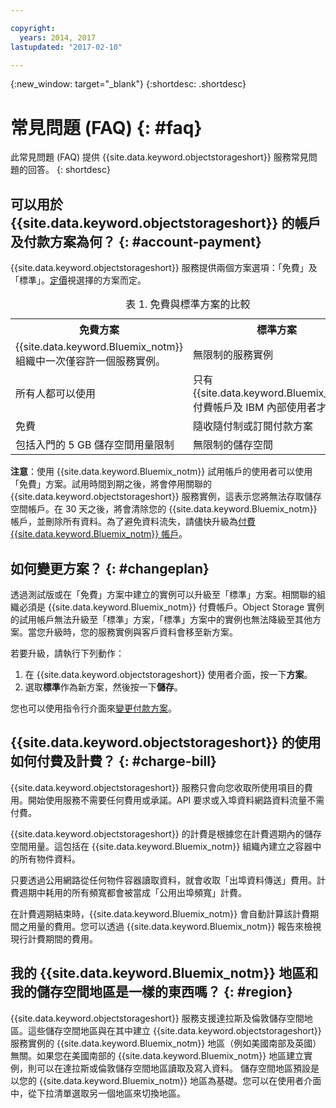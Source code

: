 ```yaml
---

copyright:
  years: 2014, 2017
lastupdated: "2017-02-10"

---
```

{:new_window: target="_blank"}
{:shortdesc: .shortdesc}

# 常見問題 (FAQ) {: #faq}

此常見問題 (FAQ) 提供 {{site.data.keyword.objectstorageshort}} 服務常見問題的回答。
{: shortdesc}


## 可以用於 {{site.data.keyword.objectstorageshort}} 的帳戶及付款方案為何？ {: #account-payment}

{{site.data.keyword.objectstorageshort}} 服務提供兩個方案選項：「免費」及「標準」。[定價](https://www.ibm.com/cloud-computing/bluemix/pricing/)視選擇的方案而定。

<table>
<caption> 表 1. 免費與標準方案的比較</caption>
  <tr>
    <th> 免費方案</th>
    <th> 標準方案</th>
  </tr>
  <tr>
    <td> {{site.data.keyword.Bluemix_notm}} 組織中一次僅容許一個服務實例。</td>
    <td> 無限制的服務實例</td>
  </tr>
  <tr>
    <td> 所有人都可以使用</td>
    <td> 只有 {{site.data.keyword.Bluemix_notm}} 付費帳戶及 IBM 內部使用者才能使用</td>
  </tr>
  <tr>
    <td> 免費</td>
    <td> 隨收隨付制或訂閱付款方案</td>
  </tr>
  <tr>
    <td> 包括入門的 5 GB 儲存空間用量限制</td>
    <td> 無限制的儲存空間</td>
  </tr>
</table>

**注意**：使用 {{site.data.keyword.Bluemix_notm}} 試用帳戶的使用者可以使用「免費」方案。試用時間到期之後，將會停用關聯的 {{site.data.keyword.objectstorageshort}} 服務實例，這表示您將無法存取儲存空間帳戶。在 30 天之後，將會清除您的 {{site.data.keyword.Bluemix_notm}} 帳戶，並刪除所有資料。為了避免資料流失，請儘快升級為[付費 {{site.data.keyword.Bluemix_notm}} 帳戶](/docs/admin/account.html)。

## 如何變更方案？ {: #changeplan}  
透過測試版或在「免費」方案中建立的實例可以升級至「標準」方案。相關聯的組織必須是 {{site.data.keyword.Bluemix_notm}} 付費帳戶。Object Storage 實例的試用帳戶無法升級至「標準」方案，「標準」方案中的實例也無法降級至其他方案。當您升級時，您的服務實例與客戶資料會移至新方案。

若要升級，請執行下列動作：
1.	在 {{site.data.keyword.objectstorageshort}} 使用者介面，按一下**方案**。
2.	選取**標準**作為新方案，然後按一下**儲存**。

您也可以使用指令行介面來[變更付款方案](/docs/pricing/index.html#changing)。

## {{site.data.keyword.objectstorageshort}} 的使用如何付費及計費？ {: #charge-bill}

{{site.data.keyword.objectstorageshort}} 服務只會向您收取所使用項目的費用。開始使用服務不需要任何費用或承諾。API 要求或入埠資料網路資料流量不需付費。

{{site.data.keyword.objectstorageshort}} 的計費是根據您在計費週期內的儲存空間用量。這包括在 {{site.data.keyword.Bluemix_notm}} 組織內建立之容器中的所有物件資料。

只要透過公用網路從任何物件容器讀取資料，就會收取「出埠資料傳送」費用。計費週期中耗用的所有頻寬都會被當成「公用出埠頻寬」計費。

在計費週期結束時，{{site.data.keyword.Bluemix_notm}} 會自動計算該計費期間之用量的費用。您可以透過 {{site.data.keyword.Bluemix_notm}} 報告來檢視現行計費期間的費用。

## 我的 {{site.data.keyword.Bluemix_notm}} 地區和我的儲存空間地區是一樣的東西嗎？ {: #region}

{{site.data.keyword.objectstorageshort}} 服務支援達拉斯及倫敦儲存空間地區。這些儲存空間地區與在其中建立 {{site.data.keyword.objectstorageshort}} 服務實例的 {{site.data.keyword.Bluemix_notm}} 地區（例如美國南部及英國）無關。如果您在美國南部的 {{site.data.keyword.Bluemix_notm}} 地區建立實例，則可以在達拉斯或倫敦儲存空間地區讀取及寫入資料。
儲存空間地區預設是以您的 {{site.data.keyword.Bluemix_notm}} 地區為基礎。您可以在使用者介面中，從下拉清單選取另一個地區來切換地區。
